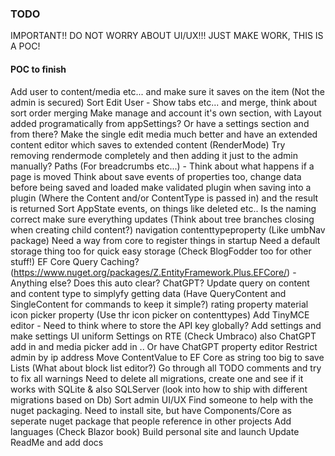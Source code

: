 ### TODO

IMPORTANT!! DO NOT WORRY ABOUT UI/UX!!! JUST MAKE WORK, THIS IS A POC!

#### POC to finish
Add user to content/media etc... and make sure it saves on the item (Not the admin is secured)
Sort Edit User - Show tabs etc... and merge, think about sort order merging
Make manage and account it's own section, with Layout added programatically from appSettings? Or have a settings section and from there?
Make the single edit media much better and have an extended content editor which saves to extended content
(RenderMode) Try removing rendermode completely and then adding it just to the admin manually?
Paths (For breadcrumbs etc...) - Think about what happens if a page is moved
Think about save events of properties too, change data before being saved and loaded
make validated plugin when saving into a plugin (Where the Content and/or ContentType is passed in) and the result is returned
Sort AppState events, on things like deleted etc.. Is the naming correct make sure everything updates (Think about tree branches closing when creating child content?)
navigation contenttypeproperty (Like umbNav package)
Need a way from core to register things in startup
Need a default storage thing too for quick easy storage (Check BlogFodder too for other stuff!)
EF Core Query Caching? (https://www.nuget.org/packages/Z.EntityFramework.Plus.EFCore/) - Anything else? Does this auto clear? ChatGPT?
Update query on content and content type to simplyfy getting data (Have QueryContent and SingleContent for commands to keep it simple?)
rating property
material icon picker property (Use thr icon picker on contenttypes)
Add TinyMCE editor - Need to think where to store the API key globally? Add settings and make settings UI uniform
Settings on RTE (Check Umbraco) also ChatGPT add in and media picker add in
.. Or have ChatGPT property editor
Restrict admin by ip address
Move ContentValue to EF Core as string too big to save Lists (What about block list editor?)
Go through all TODO comments and try to fix all warnings
Need to delete all migrations, create one and see if it works with SQLite & also SQLServer (look into how to ship with different migrations based on Db)
Sort admin UI/UX
Find someone to help with the nuget packaging. Need to install site, but have Components/Core as seperate nuget package that people reference in other projects
Add languages (Check Blazor book)
Build personal site and launch
Update ReadMe and add docs

